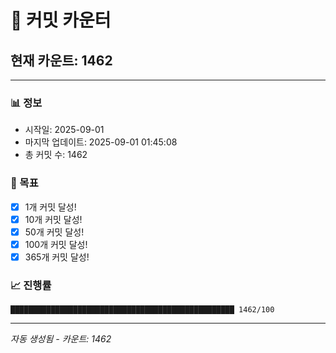 # 🔢 커밋 카운터

## 현재 카운트: 1462

---

### 📊 정보
- 시작일: 2025-09-01
- 마지막 업데이트: 2025-09-01 01:45:08
- 총 커밋 수: 1462

### 🎯 목표
- [x] 1개 커밋 달성!
- [x] 10개 커밋 달성!
- [x] 50개 커밋 달성!
- [x] 100개 커밋 달성!
- [x] 365개 커밋 달성!

### 📈 진행률
```
██████████████████████████████████████████████████ 1462/100
```

---
*자동 생성됨 - 카운트: 1462*
